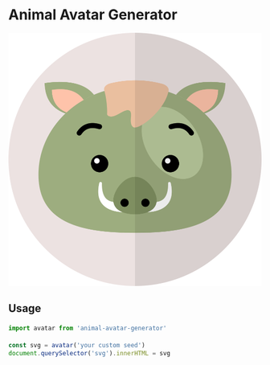 # Animal Avatar Generator

![Avatar](./public/example.svg)

## Usage

```ts
import avatar from 'animal-avatar-generator'

const svg = avatar('your custom seed')
document.querySelector('svg').innerHTML = svg
```
